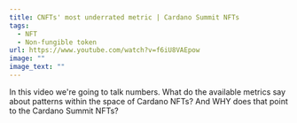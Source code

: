 ```yaml
---
title: CNFTs' most underrated metric | Cardano Summit NFTs
tags:
  - NFT
  - Non-fungible token
url: https://www.youtube.com/watch?v=f6iU8VAEpow
image: ""
image_text: ""
---
```


In this video we're going to talk numbers. What do the available metrics say about patterns within the space of Cardano NFTs? And WHY does that point to the Cardano Summit NFTs?
